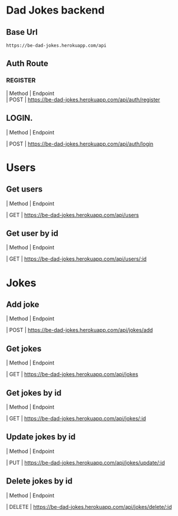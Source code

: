 # Dad Jokes backend

## Base Url

```
https://be-dad-jokes.herokuapp.com/api
```
## Auth Route

### REGISTER


| Method | Endpoint                                                                                 
| POST   | https://be-dad-jokes.herokuapp.com/api/auth/register

## LOGIN.

| Method | Endpoint 

| POST   | https://be-dad-jokes.herokuapp.com/api/auth/login 



# Users

## Get users

| Method | Endpoint 

| GET   | https://be-dad-jokes.herokuapp.com/api/users

## Get user by id

| Method | Endpoint 

| GET   | https://be-dad-jokes.herokuapp.com/api/users/:id



# Jokes

## Add joke

| Method | Endpoint 

| POST   | https://be-dad-jokes.herokuapp.com/api/jokes/add 

## Get jokes

| Method | Endpoint 

| GET  | https://be-dad-jokes.herokuapp.com/api/jokes

## Get jokes by id

| Method | Endpoint 

| GET   | https://be-dad-jokes.herokuapp.com/api/jokes/:id

## Update jokes by id

| Method | Endpoint 

| PUT   | https://be-dad-jokes.herokuapp.com/api/jokes/update/:id

## Delete jokes by id

| Method | Endpoint 

| DELETE   | https://be-dad-jokes.herokuapp.com/api/jokes/delete/:id



